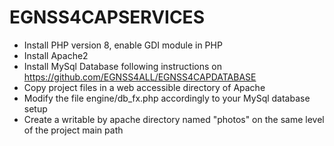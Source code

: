 # EGNSS4CAPSERVICES

- Install PHP version 8, enable GDI module in PHP
- Install Apache2
- Install MySql Database following instructions on https://github.com/EGNSS4ALL/EGNSS4CAPDATABASE
- Copy project files in a web accessible directory of Apache
- Modify the file engine/db_fx.php accordingly to your MySql database setup
- Create a writable by apache directory named "photos" on the same level of the project main path
